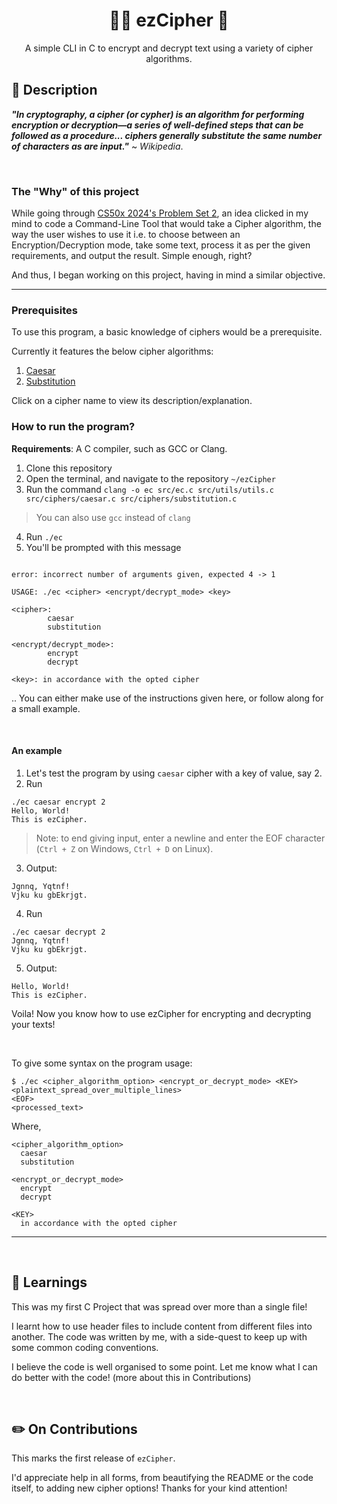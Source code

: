 <h1 align="center"> 👨‍💻 ezCipher 👾  </h1>
<p align="center"> A simple CLI in C to encrypt and decrypt text using a variety of cipher algorithms. </p>


## 📜 Description 
__*"In cryptography, a cipher (or cypher) is an algorithm for performing encryption or decryption—a series of well-defined steps that can be followed as a procedure... 
ciphers generally substitute the same number of characters as are input."*__ ~ _Wikipedia_.

<br>

### The "Why" of this project

While going through [CS50x 2024's Problem Set 2](https://cs50.harvard.edu/x/2024/psets/2/), an idea clicked in my mind to code a Command-Line Tool that would take a Cipher algorithm, the way the user wishes to use it i.e. to choose between an Encryption/Decryption mode, take some text, process it as per the given requirements, and output the result. Simple enough, right?

And thus, I began working on this project, having in mind a similar objective.

<hr>

### Prerequisites

To use this program, a basic knowledge of ciphers would be a prerequisite.

Currently it features the below cipher algorithms:
  1. [Caesar](https://github.com/TERNION-1121/ezCipher/tree/main/cipher-descriptions/caesar.md)
  2. [Substitution]()

Click on a cipher name to view its description/explanation.

### How to run the program?
__Requirements__: A C compiler, such as GCC or Clang.

1. Clone this repository
2. Open the terminal, and navigate to the repository `~/ezCipher`
3. Run the command `clang -o ec src/ec.c src/utils/utils.c src/ciphers/caesar.c src/ciphers/substitution.c`
> You can also use `gcc` instead of `clang`
4. Run `./ec`
5. You'll be prompted with this message
```

error: incorrect number of arguments given, expected 4 -> 1

USAGE: ./ec <cipher> <encrypt/decrypt_mode> <key>

<cipher>:
        caesar
        substitution

<encrypt/decrypt_mode>:
        encrypt
        decrypt

<key>: in accordance with the opted cipher

```
.. You can either make use of the instructions given here, or follow along for a small example.

<br>

#### An example
1. Let's test the program by using `caesar` cipher with a key of value, say 2.
2. Run
```
./ec caesar encrypt 2
Hello, World!
This is ezCipher.
```
> Note: to end giving input, enter a newline and enter the EOF character (`Ctrl + Z` on Windows, `Ctrl + D` on Linux).
3. Output:
```
Jgnnq, Yqtnf!
Vjku ku gbEkrjgt.
```
4. Run
```
./ec caesar decrypt 2
Jgnnq, Yqtnf!
Vjku ku gbEkrjgt.
```
5. Output:
```
Hello, World!
This is ezCipher.
```

Voila! Now you know how to use ezCipher for encrypting and decrypting your texts!

<br>

To give some syntax on the program usage:

```
$ ./ec <cipher_algorithm_option> <encrypt_or_decrypt_mode> <KEY> 
<plaintext_spread_over_multiple_lines>
<EOF>
<processed_text>
```

Where,
```
<cipher_algorithm_option>
  caesar
  substitution

<encrypt_or_decrypt_mode>
  encrypt
  decrypt
  
<KEY>
  in accordance with the opted cipher
```

<hr>
<br>

## 🎯 Learnings
This was my first C Project that was spread over more than a single file! 

I learnt how to use header files to include content from different files into another. The code was written by me, with a side-quest to keep up with some common coding conventions.

I believe the code is well organised to some point. Let me know what I can do better with the code! (more about this in Contributions)

<br>

## ✏️ On Contributions
This marks the first release of `ezCipher`. 

I'd appreciate help in all forms, from beautifying the README or the code itself, to adding new cipher options!
Thanks for your kind attention!